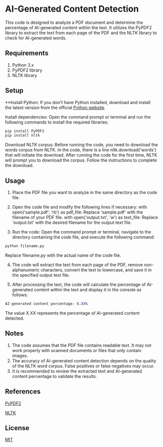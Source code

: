 # AI-Generated Content Detection

This code is designed to analyze a PDF document and determine the percentage of AI-generated content within the text. It utilizes the PyPDF2 library to extract the text from each page of the PDF and the NLTK library to check for AI-generated words.


## Requirements

1. Python 3.x
2. PyPDF2 library
3. NLTK library


## Setup

**Install Python: If you don't have Python installed, download and install the latest version from the official [Python website](https://www.python.org/).

Install dependencies: Open the command prompt or terminal and run the following commands to install the required libraries:


```python
pip install PyPDF2
pip install nltk
```
Download NLTK corpus: Before running the code, you need to download the words corpus from NLTK. In the code, there is a line nltk.download('words') that will initiate the download. After running the code for the first time, NLTK will prompt you to download the corpus. Follow the instructions to complete the download.



## Usage
1. Place the PDF file you want to analyze in the same directory as the code file.

2. Open the code file and modify the following lines if necessary:
with open('sample.pdf', 'rb') as pdf_file: Replace 'sample.pdf' with the filename of your PDF file.
with open('output.txt', 'w') as text_file: Replace 'output.txt' with the desired filename for the output text file.

3. Run the code: Open the command prompt or terminal, navigate to the directory containing the code file, and execute the following command:

```python
python filename.py
```
Replace filename.py with the actual name of the code file.

4. The code will extract the text from each page of the PDF, remove non-alphanumeric characters, convert the text to lowercase, and save it in the specified output text file.

5. After processing the text, the code will calculate the percentage of AI-generated content within the text and display it in the console as follows:
```css
AI-generated content percentage: X.XX%

```
The value X.XX represents the percentage of AI-generated content detected.

## Notes 
1. The code assumes that the PDF file contains readable text. It may not work properly with scanned documents or files that only contain images.
2. The accuracy of AI-generated content detection depends on the quality of the NLTK word corpus. False positives or false negatives may occur.
3. It is recommended to review the extracted text and AI-generated content percentage to validate the results.

## References


[PyPDF2](https://pythonhosted.org/PyPDF2/)

[NLTK](https://www.nltk.org/)


## License
[MIT](https://choosealicense.com/licenses/mit/)
